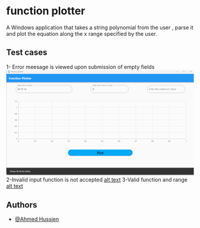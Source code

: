 
# function plotter
A Windows application that takes a string polynomial from the user , parse it and plot the equation
along the x range specified by the user.



## Test cases
1- Error meesage is viewed upon submission of empty fields
![](images/1.png)
2-Invalid input function is not accepted
[alt text](https://github.com/Ahmedh12/function-plotter/blob/master/images/2.png?raw=true)
3-Valid function and range
[alt text](https://github.com/Ahmedh12/function-plotter/blob/master/images/3.png?raw=true)
## Authors

- [@Ahmed Hussien](https://www.github.com/Ahmedh12)


